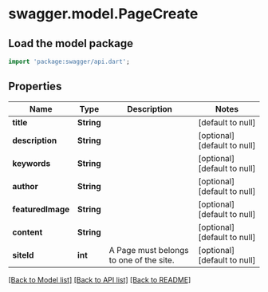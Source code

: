 # swagger.model.PageCreate

## Load the model package
```dart
import 'package:swagger/api.dart';
```

## Properties
Name | Type | Description | Notes
------------ | ------------- | ------------- | -------------
**title** | **String** |  | [default to null]
**description** | **String** |  | [optional] [default to null]
**keywords** | **String** |  | [optional] [default to null]
**author** | **String** |  | [optional] [default to null]
**featuredImage** | **String** |  | [optional] [default to null]
**content** | **String** |  | [optional] [default to null]
**siteId** | **int** | A Page must belongs to one of the site. | [optional] [default to null]

[[Back to Model list]](../README.md#documentation-for-models) [[Back to API list]](../README.md#documentation-for-api-endpoints) [[Back to README]](../README.md)

